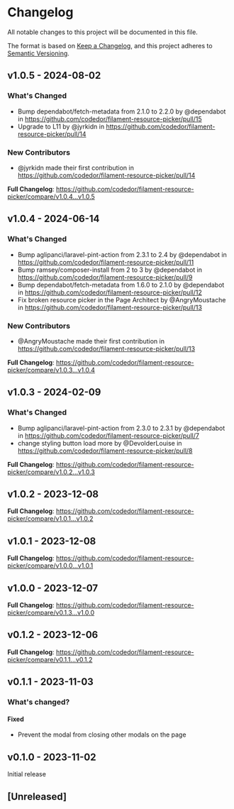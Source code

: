 # Changelog

All notable changes to this project will be documented in this file.

The format is based on [Keep a Changelog](https://keepachangelog.com/en/1.0.0/),
and this project adheres to [Semantic Versioning](https://semver.org/spec/v2.0.0.html).

## v1.0.5 - 2024-08-02

### What's Changed

* Bump dependabot/fetch-metadata from 2.1.0 to 2.2.0 by @dependabot in https://github.com/codedor/filament-resource-picker/pull/15
* Upgrade to L11 by @jyrkidn in https://github.com/codedor/filament-resource-picker/pull/14

### New Contributors

* @jyrkidn made their first contribution in https://github.com/codedor/filament-resource-picker/pull/14

**Full Changelog**: https://github.com/codedor/filament-resource-picker/compare/v1.0.4...v1.0.5

## v1.0.4 - 2024-06-14

### What's Changed

* Bump aglipanci/laravel-pint-action from 2.3.1 to 2.4 by @dependabot in https://github.com/codedor/filament-resource-picker/pull/11
* Bump ramsey/composer-install from 2 to 3 by @dependabot in https://github.com/codedor/filament-resource-picker/pull/9
* Bump dependabot/fetch-metadata from 1.6.0 to 2.1.0 by @dependabot in https://github.com/codedor/filament-resource-picker/pull/12
* Fix broken resource picker in the Page Architect by @AngryMoustache in https://github.com/codedor/filament-resource-picker/pull/13

### New Contributors

* @AngryMoustache made their first contribution in https://github.com/codedor/filament-resource-picker/pull/13

**Full Changelog**: https://github.com/codedor/filament-resource-picker/compare/v1.0.3...v1.0.4

## v1.0.3 - 2024-02-09

### What's Changed

* Bump aglipanci/laravel-pint-action from 2.3.0 to 2.3.1 by @dependabot in https://github.com/codedor/filament-resource-picker/pull/7
* change styling button load more by @DevolderLouise in https://github.com/codedor/filament-resource-picker/pull/8

**Full Changelog**: https://github.com/codedor/filament-resource-picker/compare/v1.0.2...v1.0.3

## v1.0.2 - 2023-12-08

**Full Changelog**: https://github.com/codedor/filament-resource-picker/compare/v1.0.1...v1.0.2

## v1.0.1 - 2023-12-08

**Full Changelog**: https://github.com/codedor/filament-resource-picker/compare/v1.0.0...v1.0.1

## v1.0.0 - 2023-12-07

**Full Changelog**: https://github.com/codedor/filament-resource-picker/compare/v0.1.3...v1.0.0

## v0.1.2 - 2023-12-06

**Full Changelog**: https://github.com/codedor/filament-resource-picker/compare/v0.1.1...v0.1.2

## v0.1.1 - 2023-11-03

### What's changed?

#### Fixed

- Prevent the modal from closing other modals on the page

## v0.1.0 - 2023-11-02

Initial release

## [Unreleased]

